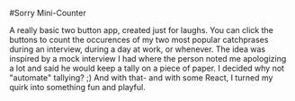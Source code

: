 #Sorry Mini-Counter

A really basic two button app, created just for laughs. You can click the buttons to count the occurences of my two most popular catchprases during an interview, during a day at work, or whenever. The idea was inspired by a mock interview I had where the person noted me apologizing a lot and said he would keep a tally on a piece of paper. I decided why not "automate" tallying? ;) And with that- and with some React, I turned my quirk into something fun and playful. 